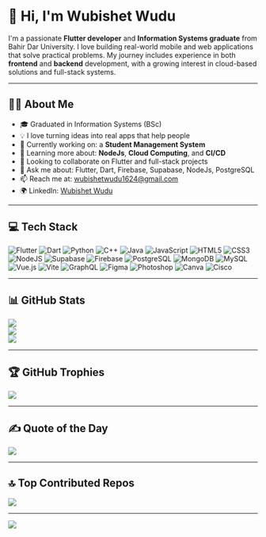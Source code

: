# 👋 Hi, I'm Wubishet Wudu

I'm a passionate **Flutter developer** and **Information Systems graduate** from Bahir Dar University. I love building real-world mobile and web applications that solve practical problems. My journey includes experience in both **frontend** and **backend** development, with a growing interest in cloud-based solutions and full-stack systems.

---

## 👨‍💻 About Me

- 🎓 Graduated in Information Systems (BSc)
- 💡 I love turning ideas into real apps that help people
- 🔭 Currently working on: a **Student Management System**
- 🌱 Learning more about: **NodeJs**, **Cloud Computing**, and **CI/CD**
- 🤝 Looking to collaborate on Flutter and full-stack projects
- 💬 Ask me about: Flutter, Dart, Firebase, Supabase, NodeJs, PostgreSQL
- 📫 Reach me at: [wubishetwudu1624@gmail.com](mailto:wubishetwudu1624@gmail.com)
- 🌍 LinkedIn: [Wubishet Wudu](https://www.linkedin.com/in/wubishet-wudu/)
---

## 💻 Tech Stack

![Flutter](https://img.shields.io/badge/Flutter-%2302569B.svg?style=for-the-badge&logo=Flutter&logoColor=white)
![Dart](https://img.shields.io/badge/dart-%230175C2.svg?style=for-the-badge&logo=dart&logoColor=white)
![Python](https://img.shields.io/badge/python-3670A0?style=for-the-badge&logo=python&logoColor=ffdd54)
![C++](https://img.shields.io/badge/c++-%2300599C.svg?style=for-the-badge&logo=c%2B%2B&logoColor=white)
![Java](https://img.shields.io/badge/java-%23ED8B00.svg?style=for-the-badge&logo=openjdk&logoColor=white)
![JavaScript](https://img.shields.io/badge/javascript-%23323330.svg?style=for-the-badge&logo=javascript&logoColor=%23F7DF1E)
![HTML5](https://img.shields.io/badge/html5-%23E34F26.svg?style=for-the-badge&logo=html5&logoColor=white)
![CSS3](https://img.shields.io/badge/css3-%231572B6.svg?style=for-the-badge&logo=css3&logoColor=white)
![NodeJS](https://img.shields.io/badge/node.js-6DA55F?style=for-the-badge&logo=node.js&logoColor=white)
![Supabase](https://img.shields.io/badge/Supabase-3ECF8E?style=for-the-badge&logo=supabase&logoColor=white)
![Firebase](https://img.shields.io/badge/firebase-%23039BE5.svg?style=for-the-badge&logo=firebase)
![PostgreSQL](https://img.shields.io/badge/postgres-%23316192.svg?style=for-the-badge&logo=postgresql&logoColor=white)
![MongoDB](https://img.shields.io/badge/MongoDB-%234ea94b.svg?style=for-the-badge&logo=mongodb&logoColor=white)
![MySQL](https://img.shields.io/badge/mysql-4479A1.svg?style=for-the-badge&logo=mysql&logoColor=white)
![Vue.js](https://img.shields.io/badge/vue.js-%2335495e.svg?style=for-the-badge&logo=vuedotjs&logoColor=%234FC08D)
![Vite](https://img.shields.io/badge/vite-%23646CFF.svg?style=for-the-badge&logo=vite&logoColor=white)
![GraphQL](https://img.shields.io/badge/-GraphQL-E10098?style=for-the-badge&logo=graphql&logoColor=white)
![Figma](https://img.shields.io/badge/figma-%23F24E1E.svg?style=for-the-badge&logo=figma&logoColor=white)
![Photoshop](https://img.shields.io/badge/adobe%20photoshop-%2331A8FF.svg?style=for-the-badge&logo=adobe%20photoshop&logoColor=white)
![Canva](https://img.shields.io/badge/Canva-%2300C4CC.svg?style=for-the-badge&logo=Canva&logoColor=white)
![Cisco](https://img.shields.io/badge/cisco-%23049fd9.svg?style=for-the-badge&logo=cisco&logoColor=black)

---

## 📊 GitHub Stats

![](https://github-readme-stats.vercel.app/api?username=zwubishet&theme=dark&hide_border=false&include_all_commits=true&count_private=true)  
![](https://github-readme-streak-stats.herokuapp.com/?user=zwubishet&theme=dark&hide_border=false)  
![](https://github-readme-stats.vercel.app/api/top-langs/?username=zwubishet&theme=dark&hide_border=false&layout=compact)

---

## 🏆 GitHub Trophies

![](https://github-profile-trophy.vercel.app/?username=zwubishet&theme=radical&no-frame=false&no-bg=true&margin-w=4)

---

## ✍️ Quote of the Day

![](https://quotes-github-readme.vercel.app/api?type=horizontal&theme=radical)

---

## 🔝 Top Contributed Repos

![](https://github-contributor-stats.vercel.app/api?username=zwubishet&limit=5&theme=dark&combine_all_yearly_contributions=true)

---

[![](https://visitcount.itsvg.in/api?id=zwubishet&icon=0&color=0)](https://visitcount.itsvg.in)
